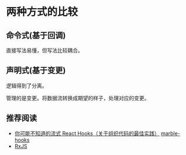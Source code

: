 # 两种方式的比较
## 命令式(基于回调)
直接写法易懂，但写法比较耦合。

## 声明式(基于变更)
逻辑得到了分离。

管理的是变更。将数据流转换成期望的样子，处理对应的变更。


## 推荐阅读
* [你可能不知道的流式 React Hooks（关于组织代码的最佳实践）](https://juejin.cn/post/6933018383961194509) [marble-hooks](https://github.com/pierrejacques/marble-hooks/tree/master/src)
* [RxJS](https://rxjs.dev/guide/overview)